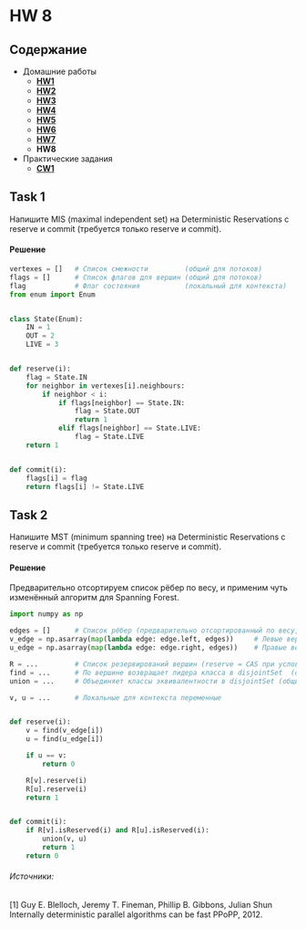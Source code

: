# HW 8

## Содержание

* Домашние работы
    * [**HW1**](./../HW1/README.md)
    * [**HW2**](./../HW2/README.md)
    * [**HW3**](./../HW3/README.md)
    * [**HW4**](./../HW4/README.md)
    * [**HW5**](./../HW5/README.md)
    * [**HW6**](./../HW6/README.md)
    * [**HW7**](./../HW7/README.md)
    * **HW8**
* Практические задания
    * [**CW1**](./../CW1/README.md)

## Task 1

Напишите MIS (maximal independent set) на Deterministic Reservations с reserve и commit
(требуется только reserve и commit).

#### Решение

```python
vertexes = []   # Список смежности         (общий для потоков)
flags = []      # Список флагов для вершин (общий для потоков)
flag            # Флаг состояния           (локальный для контекста)
from enum import Enum


class State(Enum):
    IN = 1
    OUT = 2
    LIVE = 3


def reserve(i):
    flag = State.IN
    for neighbor in vertexes[i].neighbours:
        if neighbor < i:
            if flags[neighbor] == State.IN:
                flag = State.OUT
                return 1
            elif flags[neighbor] == State.LIVE:
                flag = State.LIVE
    return 1


def commit(i):
    flags[i] = flag
    return flags[i] != State.LIVE
```

## Task 2

Напишите MST (minimum spanning tree) на Deterministic Reservations с reserve и commit (требуется только reserve и
commit).

#### Решение
Предварительно отсортируем список рёбер по весу, и применим чуть изменённый алгоритм для Spanning Forest.
```python
import numpy as np

edges = []      # Список рёбер (предварительно отсортированный по весу, общий для потоков)
v_edge = np.asarray(map(lambda edge: edge.left, edges))     # Левые вершины (общий для потоков)
u_edge = np.asarray(map(lambda edge: edge.right, edges))    # Правые вершины (общий для потоков)

R = ...         # Список резервирований вершин (reserve = CAS при условии минимальности)
find = ...      # По вершине возвращает лидера класса в disjointSet  (общий для потоков)
union = ...     # Объединяет классы эквивалентности в disjointSet (общий для потоков)

v, u = ...      # Локальные для контекста переменные


def reserve(i):
    v = find(v_edge[i])
    u = find(u_edge[i])

    if u == v:
        return 0

    R[v].reserve(i)
    R[u].reserve(i)
    return 1


def commit(i):
    if R[v].isReserved(i) and R[u].isReserved(i):
        union(v, u)
        return 1
    return 0
```

###### Источники:

[1] Guy E. Blelloch, Jeremy T. Fineman, Phillip B. Gibbons, Julian Shun Internally deterministic parallel algorithms can
be fast PPoPP, 2012.
